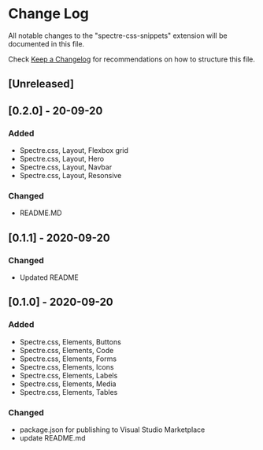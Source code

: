 # Change Log

All notable changes to the "spectre-css-snippets" extension will be documented in this file.

Check [Keep a Changelog](http://keepachangelog.com/) for recommendations on how to structure this file.

## [Unreleased]

## [0.2.0] - 20-09-20

### Added

- Spectre.css, Layout, Flexbox grid
- Spectre.css, Layout, Hero
- Spectre.css, Layout, Navbar
- Spectre.css, Layout, Resonsive

### Changed

- README.MD

## [0.1.1] - 2020-09-20

### Changed

- Updated README

## [0.1.0] - 2020-09-20

### Added

- Spectre.css, Elements, Buttons
- Spectre.css, Elements, Code
- Spectre.css, Elements, Forms
- Spectre.css, Elements, Icons
- Spectre.css, Elements, Labels
- Spectre.css, Elements, Media
- Spectre.css, Elements, Tables

### Changed

- package.json for publishing to Visual Studio Marketplace
- update README.md
